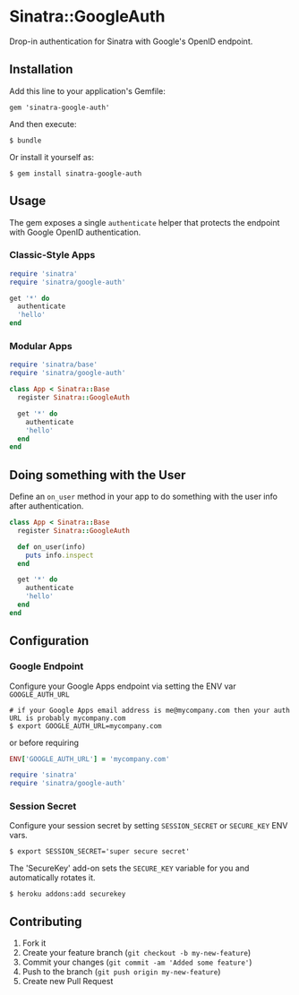 # Sinatra::GoogleAuth

Drop-in authentication for Sinatra with Google's OpenID endpoint.

## Installation

Add this line to your application's Gemfile:

    gem 'sinatra-google-auth'

And then execute:

    $ bundle

Or install it yourself as:

    $ gem install sinatra-google-auth

## Usage

The gem exposes a single `authenticate` helper that protects the endpoint with
Google OpenID authentication.

### Classic-Style Apps

```ruby
require 'sinatra'
require 'sinatra/google-auth'

get '*' do
  authenticate
  'hello'
end
```


### Modular Apps

```ruby
require 'sinatra/base'
require 'sinatra/google-auth'

class App < Sinatra::Base
  register Sinatra::GoogleAuth

  get '*' do
    authenticate
    'hello'
  end
end
```

## Doing something with the User

Define an `on_user` method in your app to do something with the user info after authentication.

```ruby
class App < Sinatra::Base
  register Sinatra::GoogleAuth

  def on_user(info)
    puts info.inspect
  end

  get '*' do
    authenticate
    'hello'
  end
end
```

## Configuration 

### Google Endpoint

Configure your Google Apps endpoint via setting the ENV var `GOOGLE_AUTH_URL`

    # if your Google Apps email address is me@mycompany.com then your auth URL is probably mycompany.com
    $ export GOOGLE_AUTH_URL=mycompany.com

or before requiring 

```ruby
ENV['GOOGLE_AUTH_URL'] = 'mycompany.com'

require 'sinatra'
require 'sinatra/google-auth'
```

### Session Secret 

Configure your session secret by setting `SESSION_SECRET` or `SECURE_KEY` ENV vars.


    $ export SESSION_SECRET='super secure secret'

The 'SecureKey' add-on sets the `SECURE_KEY` variable for you and automatically rotates it.

    $ heroku addons:add securekey


## Contributing

1. Fork it
2. Create your feature branch (`git checkout -b my-new-feature`)
3. Commit your changes (`git commit -am 'Added some feature'`)
4. Push to the branch (`git push origin my-new-feature`)
5. Create new Pull Request
